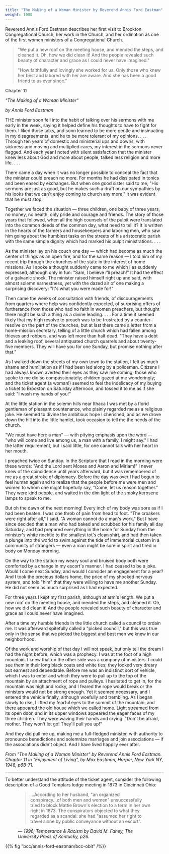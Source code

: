 ```yaml
---
title: "The Making of a Woman Minister by Reverend Annis Ford Eastman"
weight: 1000
---
```


Reverend Annis Ford Eastman describes her first visit to Brookton Congregational Church, her work in the Church, and her ordination as one of the first women ministers of a Congregational Church.

<!--more-->

> "We put a new roof on the meeting house, and mended the steps, and cleaned it. Oh, how we did clean it! And the people revealed such beauty of character and grace as I could never have imagined."
>
> "How faithfully and lovingly she worked for us. Only those who knew her best and labored with her are aware. And she has been a good friend to us ever since."

Chapter 11

*"The Making of a Woman Minister"*

*by Annis Ford Eastman*

THE minister soon fell into the habit of talking over his sermons with me early in the week, saying it helped define his thoughts to have to fight for them. I liked those talks, and soon learned to be more gentle and insinuating in my disagreements, and he to be more tolerant of my opinions. . . . Through ten years of domestic and ministerial ups and downs, with sickness and moving and multiplied cares, my interest in the sermons never flagged. And each year I noted with silent satisfaction that the minister knew less about God and more about people, talked less religion and more life. . . .

There came a day when it was no longer possible to conceal the fact that the minister could preach no more. For months he had dissipated in tonics and been eased by exchanges. But when one good sister said to me, "His sermons are just as good, but he makes such a draft on our sympathies by his looks that we can't enjoy coming to church any more," it was evident that he must stop.

Together we faced the situation — three children, one baby of three years, no money, no health, only pride and courage and friends. The story of those years that followed, when all the high counsels of the pulpit were translated into the common deeds of the common day, what need to tell it? It is written in the hearts of the farmers and housekeepers and laboring men, who saw him going about the humblest tasks on the streets of his aristocratic parish with the same simple dignity which had marked his pulpit ministrations. . . .

As the minister lay on his couch one day — which had become as much the center of things as an open fire, and for the same reason — I told him of my recent trip through the churches of the state in the interest of home missions. As I spoke a thought suddenly came to me which I as suddenly expressed, although only in fun: "Sam, I believe *I'll* preach!" It had the effect of a galvanic shock. The minister raised himself right up and said, with almost solemn earnestness, yet with the dazed air of one making a surprising discovery: "It's what you were made for!"

Then came the weeks of consultation with friends, of discouragements from quarters where help was confidently expected, of surprising offers of furtherance from those who had no faith in women preachers, but thought there might be such a thing as a divine leading. . . . For a time it seemed likely that my high resolve to preach was to be frustrated by a counter-resolve on the part of the churches, but at last there came a letter from a home-mission secretary, telling of a little church which had fallen among thieves and robbers, and was left more than half dead. "They have a debt and a leaking roof, several antiquated church quarrels and about twenty-five members. They will have you for one Sunday, but promise nothing after that."

As I walked down the streets of my own town to the station, I felt as much shame and humiliation as if I had been led along by a policeman. Citizens I had always known averted their eyes as they saw me coming; those who spoke to me did so compassionately; children gazed at me wonderingly; and the ticket agent (a woman!) seemed to feel the indelicacy of my buying a ticket to Brookton on Saturday afternoon, and tossed it to me as if she said: "I wash my hands of you!"

At the little station in the solemn hills near Ithaca I was met by a florid gentleman of pleasant countenance, who plainly regarded me as a religious joke. He seemed to divine the ambitious hope I cherished, and as we drove down the hill into the little hamlet, took occasion to tell me the needs of the church.

"We must have here a man" — with pitying emphasis upon the word — "who will come and live among us, a man with a family, I might say." I had the latter requirement, but I said little, for one cannot talk with her heart in her mouth.

I preached twice on Sunday. In the Scripture that I read in the morning were these words: "And the Lord sent Moses and Aaron and Miriam!" I never knew of the coincidence until years afterward, but it was remembered of me as a great stroke of diplomacy. Before the day was over I had begun to feel human again and to realize that the people before me were men and women to whom one might hopefully say, "Come, let us reason together." They were kind people, and waited in the dim light of the smoky kerosene lamps to speak to me.

But oh the dawn of the next morning! Every inch of my body was sore as if I had been beaten. I was one throb of pain from head to foot. "The croakers were right after all," I said. "A woman cannot do a man's work." But I have since decided that a man who had baked and scrubbed for his family all day Saturday, and had prepared everything in the home for Sunday from the minister's white necktie to the smallest tot's clean shirt, and had then taken a plunge into the world to swim against the tide of immemorial custom in a community of strangers — even a man might be sore in spirit and tired in body on Monday morning.

On the way to the station my weary soul and bruised body both were comforted by a change in my escort's manner. I had ceased to be a joke. Would I come next Sunday, and would I consider an engagement for a year? And I took the precious dollars home, the price of my shocked nervous system, and told "him" that they were willing to have me another Sunday. He did not seem as much surprised as I had expected.

For three years I kept my first parish, although at arm's length. We put a new roof on the meeting house, and mended the steps, and cleaned it. Oh, how we did clean it! And the people revealed such beauty of character and grace as I could never have imagined.

After a time my humble friends in the little church called a council to ordain me. It was afterward spitefully called a "picked council," but this was true only in the sense that we picked the biggest and best men we knew in our neighborhood.

Of the work and worship of that day I will not speak, but only tell the dream I had the night before, which was a prophecy. I was at the foot of a high mountain. I knew that on the other side was a company of ministers. I could see them in their long black coats and white ties; they looked very dreary but earnest and dependable. Before me was an indistinct sort of vehicle, which I was to enter and which they were to pull up to the top of the mountain by an attachment of rope and pulleys. I hesitated to get in, for the mountain was high and rocky, and I feared the rope would break or the ministers would not be strong enough. Yet it seemed necessary, and I entered the vehicle finally, although woefully and trembling. As I began slowly to rise, I lifted my fearful eyes to the summit of the mountain, and there appeared the old house which we called home. Light streamed from its open door, and in its upper windows appeared the eager faces of my three children. They were waving their hands and crying: "Don't be afraid, mother. They won't let go! They'll pull you up!"

And they did pull me up, making me a full-fledged minister, with authority to pronounce benedictions and solemnize marriages and join associations — if the associations didn't object. And I have lived happily ever after.

*From "The Making of a Woman Minister" by Reverend Annis Ford Eastman. Chapter 11 in "Enjoyment of Living", by Max Eastman, Harper, New York NY, 1948, p68-71.*

-----

To better understand the attitude of the ticket agent, consider the following description of a Good Templars lodge meeting in 1873 in Cincinnati Ohio:

<figure>

> ...According to her husband, "an organized conspiracy...of both men and women" unsuccessfully tried to block Mattie Brown's election to a term in her own right in 1873. The conspirators objected to what they regarded as a scandal: she had "assumed her right to travel alone by public conveyance without an escort".

<figcaption>
<cite>

— 1996, Temperance & Racism by David M. Fahey, The University Press of Kentucky, p26. 

</cite>
<figcaption>
</figure>

{{% fig "bcc/annis-ford-eastman/bcc-obit" /%}}
